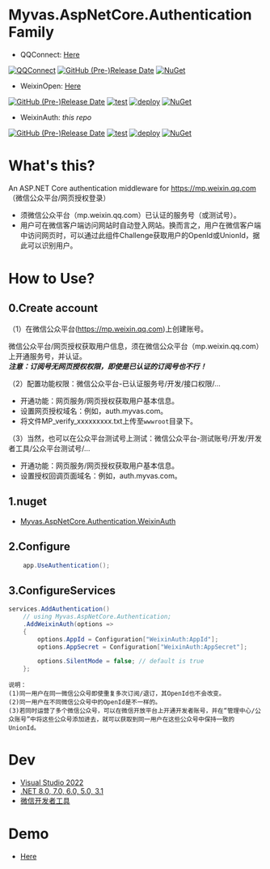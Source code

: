# Myvas.AspNetCore.Authentication Family

* QQConnect: [Here](https://github.com/myvas/AspNetCore.Authentication.QQConnect)

[![QQConnect](https://github.com/myvas/AspNetCore.Authentication.QQConnect/actions/workflows/dotnet.yml/badge.svg)](https://github.com/myvas/AspNetCore.Authentication.QQConnect)
[![GitHub (Pre-)Release Date](https://img.shields.io/github/release-date-pre/myvas/AspNetCore.Authentication.QQConnect?label=github)](https://github.com/myvas/AspNetCore.Authentication.QQConnect)
[![NuGet](https://img.shields.io/nuget/v/Myvas.AspNetCore.Authentication.QQConnect.svg)](https://www.nuget.org/packages/Myvas.AspNetCore.Authentication.QQConnect)

* WeixinOpen: [Here](https://github.com/myvas/AspNetCore.Authentication.WeixinOpen)

[![GitHub (Pre-)Release Date](https://img.shields.io/github/release-date-pre/myvas/AspNetCore.Authentication.WeixinOpen?label=github)](https://github.com/myvas/AspNetCore.Authentication.WeixinOpen)
[![test](https://github.com/myvas/AspNetCore.Authentication.WeixinOpen/actions/workflows/dotnet.yml/badge.svg)](https://github.com/myvas/AspNetCore.Authentication.WeixinOpen/actions)
[![deploy](https://github.com/myvas/AspNetCore.Authentication.WeixinOpen/actions/workflows/nuget.yml/badge.svg)](https://github.com/myvas/AspNetCore.Authentication.WeixinOpen/actions)
[![NuGet](https://img.shields.io/nuget/v/Myvas.AspNetCore.Authentication.WeixinOpen.svg)](https://www.nuget.org/packages/Myvas.AspNetCore.Authentication.WeixinOpen)

* WeixinAuth: _this repo_

[![GitHub (Pre-)Release Date](https://img.shields.io/github/release-date-pre/myvas/AspNetCore.Authentication.WeixinAuth?label=github)](https://github.com/myvas/AspNetCore.Authentication.WeixinAuth)
[![test](https://github.com/myvas/AspNetCore.Authentication.WeixinAuth/actions/workflows/dotnet.yml/badge.svg)](https://github.com/myvas/AspNetCore.Authentication.WeixinAuth/actions)
[![deploy](https://github.com/myvas/AspNetCore.Authentication.WeixinAuth/actions/workflows/nuget.yml/badge.svg)](https://github.com/myvas/AspNetCore.Authentication.WeixinAuth/actions)
[![NuGet](https://img.shields.io/nuget/v/Myvas.AspNetCore.Authentication.WeixinAuth.svg)](https://www.nuget.org/packages/Myvas.AspNetCore.Authentication.WeixinAuth)


# What's this?
An ASP.NET Core authentication middleware for https://mp.weixin.qq.com （微信公众平台/网页授权登录）
* 须微信公众平台（mp.weixin.qq.com）已认证的服务号（或测试号）。
* 用户可在微信客户端访问网站时自动登入网站。换而言之，用户在微信客户端中访问网页时，可以通过此组件Challenge获取用户的OpenId或UnionId，据此可以识别用户。

# How to Use?
## 0.Create account
（1）在微信公众平台(https://mp.weixin.qq.com)上创建账号。

微信公众平台/网页授权获取用户信息，须在微信公众平台（mp.weixin.qq.com）上开通服务号，并认证。  
___注意：订阅号无网页授权权限，即使是已认证的订阅号也不行！___

（2）配置功能权限：微信公众平台-已认证服务号/开发/接口权限/...
- 开通功能：网页服务/网页授权获取用户基本信息。
- 设置网页授权域名：例如，auth.myvas.com。
- 将文件MP_verify_xxxxxxxxx.txt上传至`wwwroot`目录下。

（3）当然，也可以在公众平台测试号上测试：微信公众平台-测试账号/开发/开发者工具/公众平台测试号/...
- 开通功能：网页服务/网页授权获取用户基本信息。
- 设置授权回调页面域名：例如，auth.myvas.com。

## 1.nuget
* [Myvas.AspNetCore.Authentication.WeixinAuth](https://www.nuget.org/packages/Myvas.AspNetCore.Authentication.WeixinAuth)

## 2.Configure
```csharp
    app.UseAuthentication();
```


## 3.ConfigureServices
```csharp
services.AddAuthentication()
    // using Myvas.AspNetCore.Authentication;
    .AddWeixinAuth(options => 
    {
        options.AppId = Configuration["WeixinAuth:AppId"];
        options.AppSecret = Configuration["WeixinAuth:AppSecret"];

        options.SilentMode = false; // default is true
    };
```


```
说明：
(1)同一用户在同一微信公众号即使重复多次订阅/退订，其OpenId也不会改变。
(2)同一用户在不同微信公众号中的OpenId是不一样的。
(3)若同时运营了多个微信公众号，可以在微信开放平台上开通开发者账号，并在“管理中心/公众账号”中将这些公众号添加进去，就可以获取到同一用户在这些公众号中保持一致的UnionId。
```

# Dev
* [Visual Studio 2022](https://visualstudio.microsoft.com)
* [.NET 8.0, 7.0, 6.0, 5.0, 3.1](https://dotnet.microsoft.com/en-us/download/dotnet)
* [微信开发者工具](https://mp.weixin.qq.com/debug/wxadoc/dev/devtools/download.html)

# Demo
* [Here](https://demo.auth.myvas.com)
